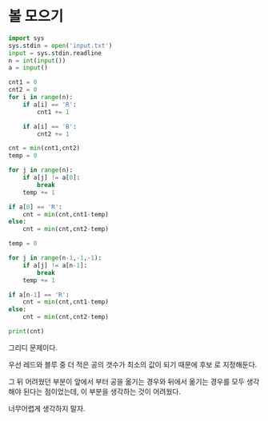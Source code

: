 # 볼 모으기

```python
import sys
sys.stdin = open('input.txt')
input = sys.stdin.readline
n = int(input())
a = input()

cnt1 = 0
cnt2 = 0
for i in range(n):
    if a[i] == 'R':
        cnt1 += 1

    if a[i] == 'B':
        cnt2 += 1

cnt = min(cnt1,cnt2)
temp = 0

for j in range(n):
    if a[j] != a[0]:
        break
    temp += 1

if a[0] == 'R':
    cnt = min(cnt,cnt1-temp)
else:
    cnt = min(cnt,cnt2-temp)

temp = 0

for j in range(n-1,-1,-1):
    if a[j] != a[n-1]:
        break
    temp += 1

if a[n-1] == 'R':
    cnt = min(cnt,cnt1-temp)
else:
    cnt = min(cnt,cnt2-temp)

print(cnt)
```

그리디 문제이다.

우선 레드와 블루 중 더 적은 공의 갯수가 최소의 값이 되기 때문에 후보 로 지정해둔다.

그 뒤 어려웠던 부분이 앞에서 부터 공을 옮기는 경우와 뒤에서 옮기는 경우를 모두 생각해야 된다는 점이었는데, 이 부분을 생각하는 것이 어려웠다.

너무어렵게 생각하지 말자.
